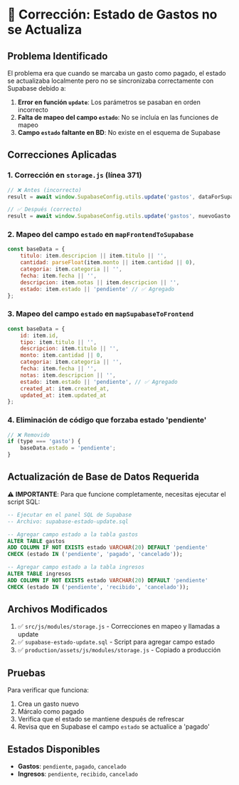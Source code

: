 # 🔧 Corrección: Estado de Gastos no se Actualiza

## Problema Identificado

El problema era que cuando se marcaba un gasto como pagado, el estado se actualizaba localmente pero no se sincronizaba correctamente con Supabase debido a:

1. **Error en función `update`**: Los parámetros se pasaban en orden incorrecto
2. **Falta de mapeo del campo `estado`**: No se incluía en las funciones de mapeo
3. **Campo `estado` faltante en BD**: No existe en el esquema de Supabase

## Correcciones Aplicadas

### 1. Corrección en `storage.js` (línea 371)
```javascript
// ❌ Antes (incorrecto)
result = await window.SupabaseConfig.utils.update('gastos', dataForSupabase, { id: nuevoGasto.id });

// ✅ Después (correcto)
result = await window.SupabaseConfig.utils.update('gastos', nuevoGasto.id, dataForSupabase);
```

### 2. Mapeo del campo `estado` en `mapFrontendToSupabase`
```javascript
const baseData = {
    titulo: item.descripcion || item.titulo || '',
    cantidad: parseFloat(item.monto || item.cantidad || 0),
    categoria: item.categoria || '',
    fecha: item.fecha || '',
    descripcion: item.notas || item.descripcion || '',
    estado: item.estado || 'pendiente' // ✅ Agregado
};
```

### 3. Mapeo del campo `estado` en `mapSupabaseToFrontend`
```javascript
const baseData = {
    id: item.id,
    tipo: item.titulo || '',
    descripcion: item.titulo || '',
    monto: item.cantidad || 0,
    categoria: item.categoria || '',
    fecha: item.fecha || '',
    notas: item.descripcion || '',
    estado: item.estado || 'pendiente', // ✅ Agregado
    created_at: item.created_at,
    updated_at: item.updated_at
};
```

### 4. Eliminación de código que forzaba estado 'pendiente'
```javascript
// ❌ Removido
if (type === 'gasto') {
    baseData.estado = 'pendiente';
}
```

## Actualización de Base de Datos Requerida

⚠️ **IMPORTANTE**: Para que funcione completamente, necesitas ejecutar el script SQL:

```sql
-- Ejecutar en el panel SQL de Supabase
-- Archivo: supabase-estado-update.sql

-- Agregar campo estado a la tabla gastos
ALTER TABLE gastos 
ADD COLUMN IF NOT EXISTS estado VARCHAR(20) DEFAULT 'pendiente' 
CHECK (estado IN ('pendiente', 'pagado', 'cancelado'));

-- Agregar campo estado a la tabla ingresos
ALTER TABLE ingresos 
ADD COLUMN IF NOT EXISTS estado VARCHAR(20) DEFAULT 'pendiente' 
CHECK (estado IN ('pendiente', 'recibido', 'cancelado'));
```

## Archivos Modificados

1. ✅ `src/js/modules/storage.js` - Correcciones en mapeo y llamadas a update
2. ✅ `supabase-estado-update.sql` - Script para agregar campo estado
3. ✅ `production/assets/js/modules/storage.js` - Copiado a producción

## Pruebas

Para verificar que funciona:

1. Crea un gasto nuevo
2. Márcalo como pagado
3. Verifica que el estado se mantiene después de refrescar
4. Revisa que en Supabase el campo `estado` se actualice a 'pagado'

## Estados Disponibles

- **Gastos**: `pendiente`, `pagado`, `cancelado`
- **Ingresos**: `pendiente`, `recibido`, `cancelado`
